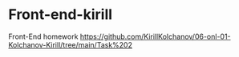 # Front-end-kirill
Front-End homework
https://github.com/KirillKolchanov/06-onl-01-Kolchanov-Kirill/tree/main/Task%202

